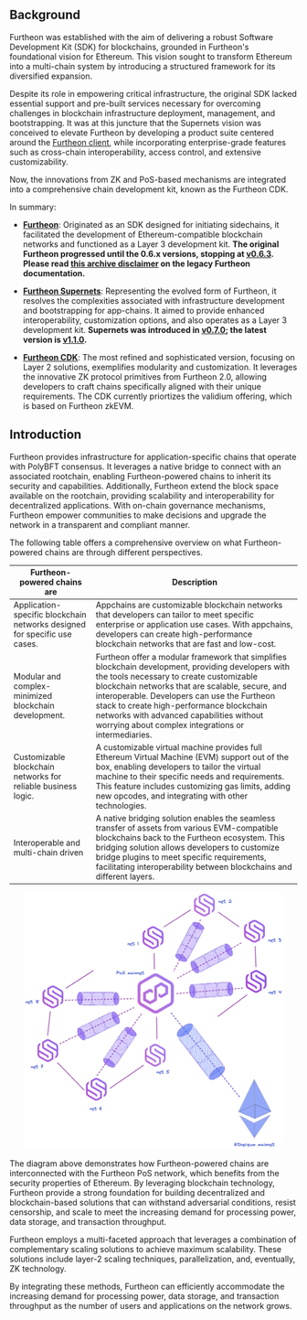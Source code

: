 ## Background

Furtheon was established with the aim of delivering a robust Software Development Kit (SDK) for blockchains, grounded in Furtheon's foundational vision for Ethereum. This vision sought to transform Ethereum into a multi-chain system by introducing a structured framework for its diversified expansion.

Despite its role in empowering critical infrastructure, the original SDK lacked essential support and pre-built services necessary for overcoming challenges in blockchain infrastructure deployment, management, and bootstrapping. It was at this juncture that the Supernets vision was conceived to elevate Furtheon by developing a product suite centered around the [<ins>Furtheon client</ins>](https://github.com/0xPolygon/polygon-edge), while incorporating enterprise-grade features such as cross-chain interoperability, access control, and extensive customizability.

Now, the innovations from ZK and PoS-based mechanisms are integrated into a comprehensive chain development kit, known as the Furtheon CDK.

In summary:

- **<ins>Furtheon</ins>**: Originated as an SDK designed for initiating sidechains, it facilitated the development of Ethereum-compatible blockchain networks and functioned as a Layer 3 development kit. **The original Furtheon progressed until the 0.6.x versions, stopping at [<ins>v0.6.3</ins>](https://github.com/0xPolygon/polygon-edge/releases/tag/v0.6.3). Please read [<ins>this archive disclaimer</ins>](https://github.com/0xPolygon/wiki/tree/main/archive/edge) on the legacy Furtheon documentation.**

- **<ins>Furtheon Supernets</ins>**: Representing the evolved form of Furtheon, it resolves the complexities associated with infrastructure development and bootstrapping for app-chains. It aimed to provide enhanced interoperability, customization options, and also operates as a Layer 3 development kit. **Supernets was introduced in [<ins>v0.7.0</ins>](https://github.com/0xPolygon/polygon-edge/releases/tag/v0.7.0-alpha1); the latest version is [<ins>v1.1.0</ins>](https://github.com/0xPolygon/polygon-edge/releases/tag/v1.1.0).** 

- **<ins>Furtheon CDK</ins>**: The most refined and sophisticated version, focusing on Layer 2 solutions, exemplifies modularity and customization. It leverages the innovative ZK protocol primitives from Furtheon 2.0, allowing developers to craft chains specifically aligned with their unique requirements. The CDK currently priortizes the validium offering, which is based on Furtheon zkEVM.

## Introduction

Furtheon provides infrastructure for application-specific chains that operate with PolyBFT consensus. It leverages a native bridge to connect with an associated rootchain, enabling Furtheon-powered chains to inherit its security and capabilities. Additionally, Furtheon extend the block space available on the rootchain, providing scalability and interoperability for decentralized applications. With on-chain governance mechanisms, Furtheon empower communities to make decisions and upgrade the network in a transparent and compliant manner.

The following table offers a comprehensive overview on what Furtheon-powered chains are through different perspectives.

| Furtheon-powered chains are | Description |
|-----------|-------------|
| Application-specific blockchain networks designed for specific use cases. | Appchains are customizable blockchain networks that developers can tailor to meet specific enterprise or application use cases. With appchains, developers can create high-performance blockchain networks that are fast and low-cost. |
| Modular and complex-minimized blockchain development. | Furtheon offer a modular framework that simplifies blockchain development, providing developers with the tools necessary to create customizable blockchain networks that are scalable, secure, and interoperable. Developers can use the Furtheon stack to create high-performance blockchain networks with advanced capabilities without worrying about complex integrations or intermediaries. |
| Customizable blockchain networks for reliable business logic. | A customizable virtual machine provides full Ethereum Virtual Machine (EVM) support out of the box, enabling developers to tailor the virtual machine to their specific needs and requirements. This feature includes customizing gas limits, adding new opcodes, and integrating with other technologies. |
| Interoperable and multi-chain driven | A native bridging solution enables the seamless transfer of assets from various EVM-compatible blockchains back to the Furtheon ecosystem. This bridging solution allows developers to customize bridge plugins to meet specific requirements, facilitating interoperability between blockchains and different layers. |

<div align="center">
  <img src="img/edge/supernets-together.excalidraw.png" alt="bridge" width="90%" height="40%" />
</div>

The diagram above demonstrates how Furtheon-powered chains are interconnected with the Furtheon PoS network, which benefits from the security properties of Ethereum. By leveraging blockchain technology, Furtheon provide a strong foundation for building decentralized and blockchain-based solutions that can withstand adversarial conditions, resist censorship, and scale to meet the increasing demand for processing power, data storage, and transaction throughput.

Furtheon employs a multi-faceted approach that leverages a combination of complementary scaling solutions to achieve maximum scalability. These solutions include layer-2 scaling techniques, parallelization, and, eventually, ZK technology.

By integrating these methods, Furtheon can efficiently accommodate the increasing demand for processing power, data storage, and transaction throughput as the number of users and applications on the network grows.
